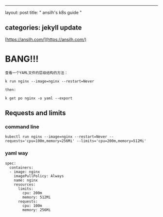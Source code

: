 


---
layout: post
title:  " ansilh's k8s guide "

categories: jekyll update
---



[https://ansilh.com/](https://ansilh.com/)

# BANG!!!


```
查看一个YAML文件的层级结构的方法：

k run nginx --image=nginx --restart=Never 

then:

k get po nginx -o yaml --export

```



## Requests and limits

### command line

```
kubectl run nginx --image=nginx --restart=Never --requests='cpu=100m,memory=256Mi' --limits='cpu=200m,memory=512Mi'
```
### yaml way


```
spec:
  containers:
  - image: nginx
    imagePullPolicy: Always
    name: nginx
    resources:
      limits:
        cpu: 200m
        memory: 512Mi
      requests:
        cpu: 100m
        memory: 256Mi

```


